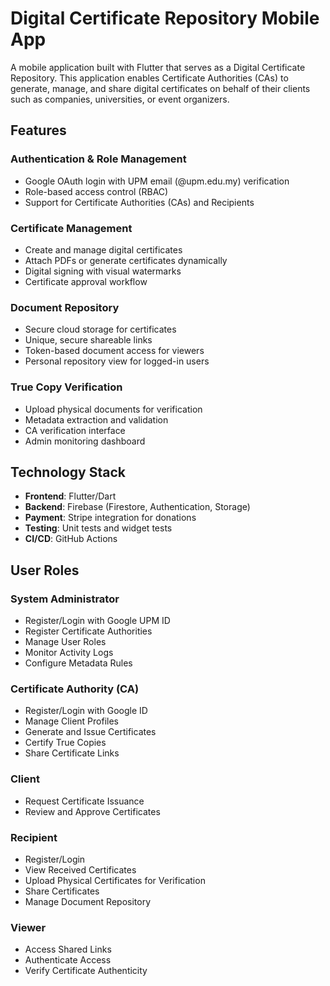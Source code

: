 # Digital Certificate Repository Mobile App

A mobile application built with Flutter that serves as a Digital Certificate Repository. This application enables Certificate Authorities (CAs) to generate, manage, and share digital certificates on behalf of their clients such as companies, universities, or event organizers.

##  Features

### Authentication & Role Management
- Google OAuth login with UPM email (@upm.edu.my) verification
- Role-based access control (RBAC)
- Support for Certificate Authorities (CAs) and Recipients

### Certificate Management
- Create and manage digital certificates
- Attach PDFs or generate certificates dynamically
- Digital signing with visual watermarks
- Certificate approval workflow

### Document Repository
- Secure cloud storage for certificates
- Unique, secure shareable links
- Token-based document access for viewers
- Personal repository view for logged-in users

### True Copy Verification
- Upload physical documents for verification
- Metadata extraction and validation
- CA verification interface
- Admin monitoring dashboard

##  Technology Stack

- **Frontend**: Flutter/Dart
- **Backend**: Firebase (Firestore, Authentication, Storage)
- **Payment**: Stripe integration for donations
- **Testing**: Unit tests and widget tests
- **CI/CD**: GitHub Actions

##  User Roles

### System Administrator
- Register/Login with Google UPM ID
- Register Certificate Authorities
- Manage User Roles
- Monitor Activity Logs
- Configure Metadata Rules

### Certificate Authority (CA)
- Register/Login with Google ID
- Manage Client Profiles
- Generate and Issue Certificates
- Certify True Copies
- Share Certificate Links

### Client
- Request Certificate Issuance
- Review and Approve Certificates

### Recipient
- Register/Login
- View Received Certificates
- Upload Physical Certificates for Verification
- Share Certificates
- Manage Document Repository

### Viewer
- Access Shared Links
- Authenticate Access
- Verify Certificate Authenticity

